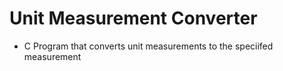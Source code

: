 # Unit Measurement Converter

- C Program that converts unit measurements to the speciifed measurement
